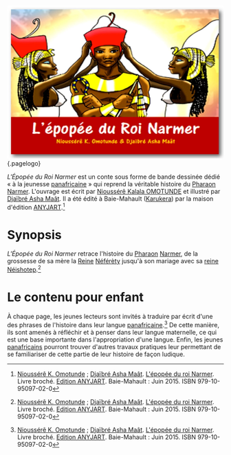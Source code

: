 <!-- TITLE: L'Épopée du Roi Narmer -->
<!-- SUBTITLE: Présentation du livre « L'Épopée du Roi Narmer » -->

![A Free Can Com Livre Jeunesse Lepopee Du Roi Narmer Un Conte De Nioussere Kalala Omotunde Et Des Dessins De Djaibre Asha Maat](/uploads/ouvrage/a-free-can-com-livre-jeunesse-lepopee-du-roi-narmer-un-conte-de-nioussere-kalala-omotunde-et-des-dessins-de-djaibre-asha-maat.jpg "A Free Can Com Livre Jeunesse Lepopee Du Roi Narmer Un Conte De Nioussere Kalala Omotunde Et Des Dessins De Djaibre Asha Maat"){.pagelogo}

*L'Épopée du Roi Narmer* est un conte sous forme de bande dessinée dédié « à la jeunesse [panafricaine](/philosophie/mouvement-panafricain) » qui reprend la véritable histoire du [Pharaon](/personnalite/per-aat) [Narmer](/personnalite/Narmer). L'ouvrage est écrit par [Nioussérê Kalala OMOTUNDE](/personnalite/nioussere-kalala-omotunde) et illustré par [Djaïbré Asha Maât](/personnalite/djaibre-asha-maat). Il a été édité à Baie-Mahault ([Karukera](/geographie/karukera)) par la maison d'édition [ANYJART](/organisme/anyjart).[^1]

# Synopsis
*L'Épopée du Roi Narmer* retrace l'histoire du [Pharaon](/personnalite/per-aat) [Narmer](/personnalite/Narmer), de la grossesse de sa mère la [Reine](/personnalite/pharaon) [Néférèty](/personnalite/neferety) jusqu'à son mariage avec sa [reine](/personnalite/per-aat) [Néishotep](personnalite/neishotep).[^1]

# Le contenu pour enfant
À chaque page, les jeunes lecteurs sont invités à traduire par écrit d'une des phrases de l'histoire dans leur langue [panafricaine](/philosophie/mouvement-panafricain).[^1] De cette manière, ils sont amenés à réfléchir et à penser dans leur langue maternelle, ce qui est une base importante dans l'appropriation d'une langue. Enfin, les jeunes [panafricains](/philosophie/mouvement-panafricain) pourront trouver d'autres travaux pratiques leur permettant de se familiariser de cette partie de leur histoire de façon ludique.


[^1]: [Nioussérê K. Omotunde](/personnalite/nioussere-kalala-omotunde) ; [Djaïbré Asha Maât](/personnalite/djaibre-asha-maat). [L'épopée du roi Narmer](http://www.anyjart.com/lpope-du-roi-narmer-omotunde). Livre broché. [Edition ANYJART](/organisme/anyjart). Baie-Mahault : Juin 2015. ISBN 979-10-95097-02-0